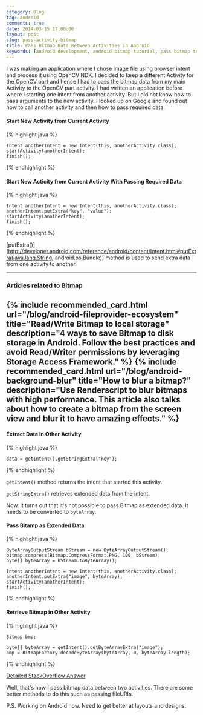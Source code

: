 ```yaml
---
category: Blog
tag: Android
comments: true
date: 2014-03-15 17:00:00
layout: post
slug: pass-activity-bitmap
title: Pass Bitmap Data Between Activities in Android
keywords: [android development, android bitmap tutorial, pass bitmap to another activity, android bitmap in bundle, android camera bitmap]
---
```


I was making an application where I chose image file using browser intent and process it using OpenCV NDK. I decided to keep a different Activity for the OpenCV part and hence I had to pass the bitmap data from my main Activity to the OpenCV part activity. I had written an application before where I starting one intent from another activity. But I did not know how to pass arguments to the new activity. I looked up on Google and found out how to call another activity and then how to pass required data.

#### Start New Activity from Current Activity

{% highlight java %}

    Intent anotherIntent = new Intent(this, anotherActivity.class);
    startActivity(anotherIntent);
    finish();

{% endhighlight %}

#### Start New Acticity from Current Activity With Passing Required Data

{% highlight java %}

    Intent anotherIntent = new Intent(this, anotherActivity.class);
    anotherIntent.putExtra("key", "value");
    startActivity(anotherIntent);
    finish();

{% endhighlight %}

[putExtra()](http://developer.android.com/reference/android/content/Intent.html#putExtra(java.lang.String, android.os.Bundle)) method is used to send extra data from one activity to another.

--------------
### Articles related to Bitmap
{% include recommended_card.html url="/blog/android-fileprovider-ecosystem" title="Read/Write Bitmap to local storage" description="4 ways to save Bitmap to disk storage in Android. Follow the best practices and avoid Read/Writer permissions by leveraging Storage Access Framework." %}
{% include recommended_card.html url="/blog/android-background-blur" title="How to blur a bitmap?" description="Use Renderscript to blur bitmaps with high performance. This article also talks about how to create a bitmap from the screen view and blur it to have amazing effects." %}
---------------

#### Extract Data In Other Activity

{% highlight java %}

    data = getIntent().getStringExtra("key");

{% endhighlight %}

`getIntent()` method returns the intent that started this activity.

`getStringExtra()` retrieves extended data from the intent.

Now, it turns out that it's not possible to pass Bitmap as extended data. It needs to be converted to `byteArray`.

#### Pass Bitamp as Extended Data

{% highlight java %}

    ByteArrayOutputStream bStream = new ByteArrayOutputStream();
    bitmap.compress(Bitmap.CompressFormat.PNG, 100, bStream);
    byte[] byteArray = bStream.toByteArray();

    Intent anotherIntent = new Intent(this, anotherActivity.class);
    anotherIntent.putExtra("image", byteArray);
    startActivity(anotherIntent);
    finish();

{% endhighlight %}

#### Retrieve Bitmap in Other Activity

{% highlight java %}

    Bitmap bmp;

    byte[] byteArray = getIntent().getByteArrayExtra("image");
    bmp = BitmapFactory.decodeByteArray(byteArray, 0, byteArray.length);

{% endhighlight %}

[Detailed StackOverflow Answer](http://stackoverflow.com/questions/12908048/passing-bitmap-between-two-activities)

Well, that's how I pass bitmap data between two activities. There are some better methods to do this such as passing fileURIs.

P.S. Working on Android now. Need to get better at layouts and designs.

